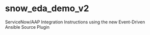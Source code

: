 # snow_eda_demo_v2
ServiceNow/AAP Integration Instructions using the new Event-Driven Ansible Source Plugin

